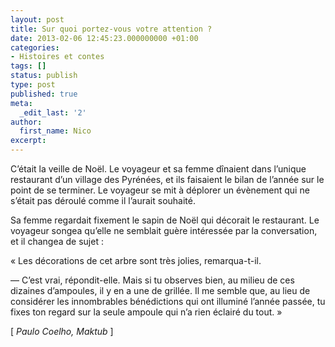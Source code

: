 ```yaml
---
layout: post
title: Sur quoi portez-vous votre attention ?
date: 2013-02-06 12:45:23.000000000 +01:00
categories:
- Histoires et contes
tags: []
status: publish
type: post
published: true
meta:
  _edit_last: '2'
author:
  first_name: Nico
excerpt:
---
```

<p>C’était la veille de Noël. Le voyageur et sa femme dînaient dans l’unique restaurant d’un village des Pyrénées, et ils faisaient le bilan de l’année sur le point de se terminer. Le voyageur se mit à déplorer un évènement qui ne s’était pas déroulé comme il l’aurait souhaité.</p>
<p>Sa femme regardait fixement le sapin de Noël qui décorait le restaurant. Le voyageur songea qu’elle ne semblait guère intéressée par la conversation, et il changea de sujet :</p>
<p>« Les décorations de cet arbre sont très jolies, remarqua-t-il.</p>
<p>— C’est vrai, répondit-elle. Mais si tu observes bien, au milieu de ces dizaines d’ampoules, il y en a une de grillée. Il me semble que, au lieu de considérer les innombrables bénédictions qui ont illuminé l’année passée, tu fixes ton regard sur la seule ampoule qui n’a rien éclairé du tout. »</p>
<p>[ <em>Paulo Coelho, Maktub</em> ]</p>

